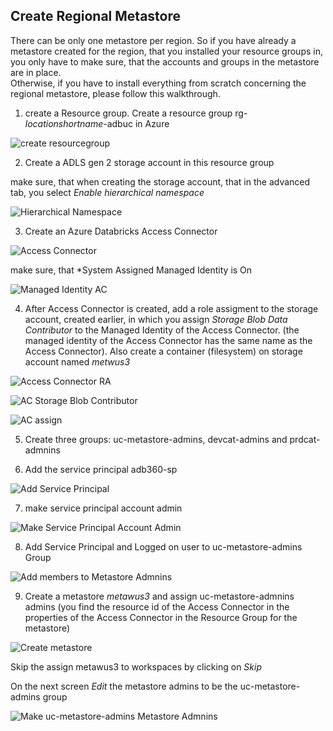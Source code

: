 ## Create Regional Metastore

There can be only one metastore per region. So if you have already a metastore created for the region, that you installed your resource groups in, you only have to make sure, that the accounts and groups in the metastore are in place. <br/>
Otherwise, if you have to install everything from scratch concerning the regional metastore, please follow this walkthrough.

1. create a Resource group. Create a resource group rg-*locationshortname*-adbuc in Azure

![create resourcegroup](/imagery/metastore-create-resourcegroup.png)

2. Create a ADLS gen 2 storage account in this resource group

make sure, that when creating the storage account, that in the advanced tab, you select *Enable hierarchical namespace*

![Hierarchical Namespace](/imagery/metastore-adlg2.png)


3. Create an Azure Databricks Access Connector

![Access Connector](/imagery/metastore-accessconnector.png)


make sure, that *System Assigned Managed Identity is On

![Managed Identity AC](/imagery/metastore-accessconector-mi.png)

4. After Access Connector is created, add a role assigment to the storage account, created earlier, in which you assign *Storage Blob Data Contributor* to the Managed Identity of the Access Connector. (the managed identity of the Access Connector has the same name as the Access Connector). Also create a container (filesystem) on storage account named *metwus3*

![Access Connector RA](/imagery/metastore-dlg2-accessconnector-ra.png)

![AC Storage Blob Contributor](/imagery/metastore-dlg2-storageblobcontributor.png)

![AC assign](/imagery/metastore-dlg2-storageblobcontributor-toac.png)

5. Create three groups: uc-metastore-admins, devcat-admins and prdcat-admnins


6. Add the service principal adb360-sp

![Add Service Principal](/imagery/metastore-spadd.png)

7. make service principal account admin

![Make Service Principal Account Admin](/imagery/metastore-sp-acctadmin.png)

8. Add Service Principal and Logged on user to uc-metastore-admins Group

![Add members to Metastore Admnins](/imagery/metastore-ucadmins-addmember.png)

9. Create a metastore *metawus3* and assign uc-metastore-admnins admins
(you find the resource id of the Access Connector in the properties of the Access Connector in the Resource Group for the metastore)

![Create metastore](/imagery/metastore-addcatalog.png)

Skip the assign metawus3 to workspaces by clicking on *Skip*

On the next screen *Edit* the metastore admins to be the uc-metastore-admins group

![Make uc-metastore-admins Metastore Admnins](/imagery/metastore-adminsasuc-metastoreadmins.png)
